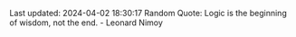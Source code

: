 Last updated: 2024-04-02 18:30:17
Random Quote: Logic is the beginning of wisdom, not the end. - Leonard Nimoy